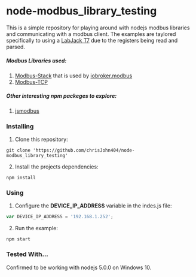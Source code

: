# node-modbus_library_testing

This is a simple repository for playing around with nodejs modbus libraries and communicating with a modbus client.  The examples are taylored specifically to using a [LabJack T7](https://labjack.com/products/t7) due to the registers being read and parsed.

##### Modbus Libraries used:
1. [Modbus-Stack](https://www.npmjs.com/package/modbus-stack) that is used by [iobroker.modbus](https://www.npmjs.com/package/iobroker.modbus)
2. [Modbus-TCP](https://www.npmjs.com/package/modbus-tcp)

##### Other interesting npm packeges to explore:
1. [jsmodbus](https://www.npmjs.com/package/jsmodbus)


### Installing
1. Clone this repository:
 ```
 git clone 'https://github.com/chrisJohn404/node-modbus_library_testing'
 ```
2. Install the projects dependencies:
 ```
 npm install
 ```

### Using
1. Configure the **DEVICE_IP_ADDRESS** variable in the indes.js file:
 ```javascript
var DEVICE_IP_ADDRESS = '192.168.1.252';
```
2. Run the example:
 ```
 npm start
 ```

### Tested With...
Confirmed to be working with nodejs 5.0.0 on Windows 10.
